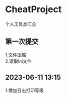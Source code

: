# CheatProject
个人工具类汇总

## 第一次提交
1.文件压缩 <br />
2.读取ini文件 <br />

## 2023-06-11 13:15
1.增加日志打印等级 <br />
